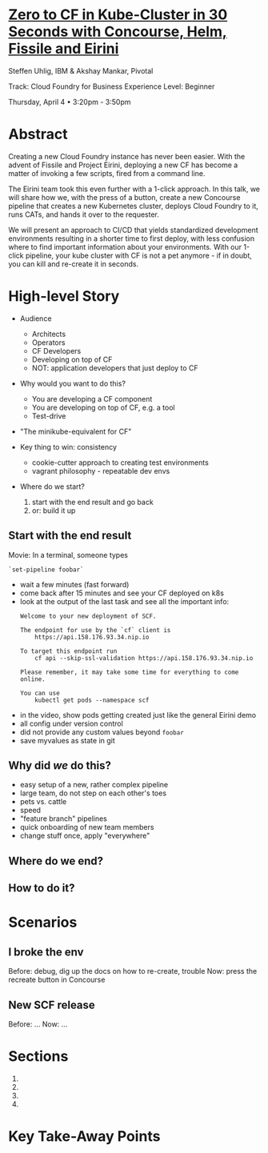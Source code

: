 # [Zero to CF in Kube-Cluster in 30 Seconds with Concourse, Helm, Fissile and Eirini](https://cfna19.sched.com/event/LVYz/zero-to-cf-in-kube-cluster-in-30-seconds-with-concourse-helm-fissile-and-eirini-steffen-uhlig-ibm-akshay-mankar-pivotal)

Steffen Uhlig, IBM & Akshay Mankar, Pivotal

Track: Cloud Foundry for Business
Experience Level: Beginner

Thursday, April 4 • 3:20pm - 3:50pm

# Abstract

Creating a new Cloud Foundry instance has never been easier. With the advent of Fissile and Project Eirini, deploying a new CF has become a matter of invoking a few scripts, fired from a command line.

The Eirini team took this even further with a 1-click approach. In this talk, we will share how we, with the press of a button, create a new Concourse pipeline that creates a new Kubernetes cluster, deploys Cloud Foundry to it, runs CATs, and hands it over to the requester.

We will present an approach to CI/CD that yields standardized development environments resulting in a shorter time to first deploy, with less confusion where to find important information about your environments. With our 1-click pipeline, your kube cluster with CF is not a pet anymore - if in doubt, you can kill and re-create it in seconds.

# High-level Story

* Audience
  - Architects
  - Operators
  - CF Developers
  - Developing on top of CF
  - NOT: application developers that just deploy to CF
* Why would you want to do this?
  - You are developing a CF component
  - You are developing on top of CF, e.g. a tool
  - Test-drive
* "The minikube-equivalent for CF"
* Key thing to win: consistency
  - cookie-cutter approach to creating test environments
  - vagrant philosophy - repeatable dev envs

* Where do we start?
  1. start with the end result and go back
  1. or: build it up

## Start with the end result

Movie: In a terminal, someone types

    `set-pipeline foobar`

- wait a few minutes (fast forward)
- come back after 15 minutes and see your CF deployed on k8s
- look at the output of the last task and see all the important info:
    ```
    Welcome to your new deployment of SCF.

    The endpoint for use by the `cf` client is
        https://api.158.176.93.34.nip.io

    To target this endpoint run
        cf api --skip-ssl-validation https://api.158.176.93.34.nip.io

    Please remember, it may take some time for everything to come online.

    You can use
        kubectl get pods --namespace scf
  ```      
- in the video, show pods getting created just like the general Eirini demo
- all config under version control
- did not provide any custom values beyond `foobar`
- save myvalues as state in git

## Why did _we_ do this?

* easy setup of a new, rather complex pipeline
* large team, do not step on each other's toes
* pets vs. cattle
* speed
* "feature branch" pipelines
* quick onboarding of new team members
* change stuff once, apply "everywhere"

## Where do we end?


## How to do it?

# Scenarios

## I broke the env

Before: debug, dig up the docs on how to re-create, trouble
Now: press the recreate button in Concourse

## New SCF release

Before: ...
Now: ...

# Sections

1.
1.
1.
1.

# Key Take-Away Points
